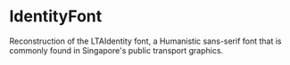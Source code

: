 # IdentityFont
Reconstruction of the LTAIdentity font, a Humanistic sans-serif font that is commonly found in Singapore's public transport graphics.
